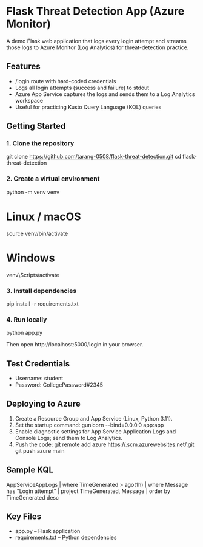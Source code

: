 # Flask Threat Detection App (Azure Monitor)

A demo Flask web application that logs every login attempt and streams those logs to Azure Monitor (Log Analytics) for threat-detection practice.

## Features

- /login route with hard-coded credentials  
- Logs all login attempts (success and failure) to stdout  
- Azure App Service captures the logs and sends them to a Log Analytics workspace  
- Useful for practicing Kusto Query Language (KQL) queries

## Getting Started

### 1. Clone the repository
git clone https://github.com/tarang-0508/flask-threat-detection.git
cd flask-threat-detection

### 2. Create a virtual environment
python -m venv venv
# Linux / macOS
source venv/bin/activate
# Windows
venv\Scripts\activate

### 3. Install dependencies
pip install -r requirements.txt

### 4. Run locally
python app.py

Then open http://localhost:5000/login in your browser.

## Test Credentials

- Username: student  
- Password: CollegePassword#2345

## Deploying to Azure

1. Create a Resource Group and App Service (Linux, Python 3.11).
2. Set the startup command:
   gunicorn --bind=0.0.0.0 app:app
3. Enable diagnostic settings for App Service Application Logs and Console Logs; send them to Log Analytics.
4. Push the code:
   git remote add azure https://<your-app>.scm.azurewebsites.net/<your-app>.git
   git push azure main

## Sample KQL

AppServiceAppLogs
| where TimeGenerated > ago(1h)
| where Message has "Login attempt"
| project TimeGenerated, Message
| order by TimeGenerated desc

## Key Files

- app.py – Flask application  
- requirements.txt – Python dependencies  
